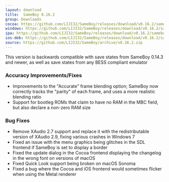 ```yaml
---
layout: download
title:  SameBoy 0.16.2
group: Downloads
cocoa: https://github.com/LIJI32/SameBoy/releases/download/v0.16.2/sameboy_cocoa_v0.16.2.zip
windows: https://github.com/LIJI32/SameBoy/releases/download/v0.16.2/sameboy_winsdl_v0.16.2.zip
ipa: https://github.com/LIJI32/SameBoy/releases/download/v0.16.2/sameboy_ios_v0.16.2.ipa
ios-deb: https://github.com/LIJI32/SameBoy/releases/download/v0.16.2/sameboy_ios_v0.16.2.deb
source: https://github.com/LIJI32/SameBoy/archive/v0.16.2.zip
---
```

This version is backwards compatible with save states from SameBoy 0.14.3 and newer, as well as save states from any BESS compliant emulator

### Accuracy Improvements/Fixes
* Improvements to the "Accurate" frame blending option; SameBoy now correctly tracks the "parity" of each frame, and uses a more realistic blending ratio
* Support for bootleg ROMs that claim to have no RAM in the MBC field, but also declare a non-zero RAM size

### Bug Fixes
* Remove XAudio 2.7 support and replace it with the redistributable version of XAudio 2.9, fixing various crashes in Windows 7
* Fixed an issue with the menu graphics being glitches in the SDL frontend if SameBoy is set to display a border
* Fixed the update dialog in the Cocoa frontend displaying the changelog in the wrong font on versions of macOS
* Fixed Quick Look support being broken on macOS Sonoma
* Fixed a bug where the Cocoa and iOS frontend would sometimes flicker when using the Metal renderer
